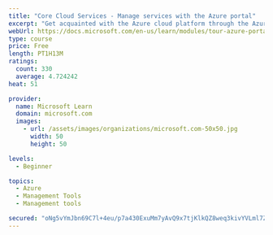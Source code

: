 ```yaml
---
title: "Core Cloud Services - Manage services with the Azure portal"
excerpt: "Get acquainted with the Azure cloud platform through the Azure portal, where you create and manage all of your Azure resources."
webUrl: https://docs.microsoft.com/en-us/learn/modules/tour-azure-portal/
type: course
price: Free
length: PT1H13M
ratings:
  count: 330
  average: 4.724242
heat: 51

provider:
  name: Microsoft Learn
  domain: microsoft.com
  images:
    - url: /assets/images/organizations/microsoft.com-50x50.jpg
      width: 50
      height: 50

levels:
  - Beginner

topics:
  - Azure
  - Management Tools
  - Management tools

secured: "oNg5vYmJbn69C7l+4eu/p7a430ExuMm7yAvQ9x7tjKlkQZ8weq3kivYVLml7ZDZ9pRdwvsRH0tAvWP4KIoj9e6YMGknRlAhSKVGn9K8WgNmsMNS95QXinFcLI2n0EhW4iKe5jf6m0U5TKgdNvV0Fv6M4hkJteeGzt9L5acvJXCF3FPyD+sT5EQOXf8EdAgUpyhPyKRZogOdV0LjeD2dY9iiYWcW7rvxQDKwYvS6LeYT11LeePBEwOhU/jWpMJmvvvWS0RSjtkCbfdwXQas3s5dHP8kS1AVg/z0MXTrUXJC7BGAse3iOygOJ5h8szUXh6y3SPbzR9qhpHfYKGCpyjCu0O3yKP1iTeHSh/CxNpbi0fJ7oENCJhI3eYKU/BJPIicLF9HSsPfzNuJHsd5UibmuNqAKfxHWB3/aylzHB3bjE=;raNgbZD0Nn7mBfRZTyCFbg=="
---
```


